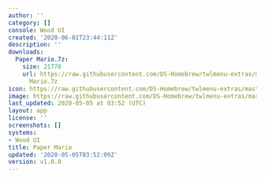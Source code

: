 ```yaml
---
author: ''
category: []
console: Wood UI
created: '2020-06-01T23:44:11Z'
description: ''
downloads:
  Paper Mario.7z:
    size: 21778
    url: https://raw.githubusercontent.com/DS-Homebrew/twlmenu-extras/master/_nds/TWiLightMenu/akmenu/themes/Paper
      Mario.7z
icon: https://raw.githubusercontent.com/DS-Homebrew/twlmenu-extras/master/unistore/icons/ak.png
image: https://raw.githubusercontent.com/DS-Homebrew/twlmenu-extras/master/unistore/icons/ak.png
last_updated: 2020-05-05 at 03:52 (UTC)
layout: app
license: ''
screenshots: []
systems:
- Wood UI
title: Paper Mario
updated: '2020-05-05T03:52:09Z'
version: v1.0.0
---
```

